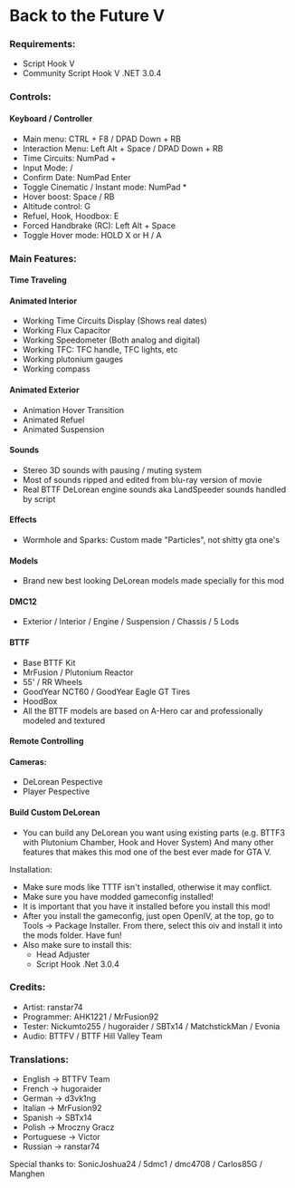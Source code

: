 # Back to the Future V

### Requirements:
- Script Hook V
- Community Script Hook V .NET 3.0.4

### Controls:
#### Keyboard / Controller

- Main menu: CTRL + F8 / DPAD Down + RB
- Interaction Menu: Left Alt + Space / DPAD Down + RB
- Time Circuits: NumPad +
- Input Mode: /
- Confirm Date: NumPad Enter
- Toggle Cinematic / Instant mode: NumPad *
- Hover boost: Space / RB
- Altitude control: G
- Refuel, Hook, Hoodbox: E
- Forced Handbrake (RC): Left Alt + Space
- Toggle Hover mode: HOLD X or H / A

### Main Features:

#### Time Traveling
#### Animated Interior
- Working Time Circuits Display (Shows real dates)
- Working Flux Capacitor
- Working Speedometer (Both analog and digital)
- Working TFC: TFC handle, TFC lights, etc
- Working plutonium gauges
- Working compass
#### Animated Exterior
- Animation Hover Transition
- Animated Refuel
- Animated Suspension
#### Sounds
- Stereo 3D sounds with pausing / muting system
- Most of sounds ripped and edited from blu-ray version of movie
- Real BTTF DeLorean engine sounds aka LandSpeeder sounds handled by script
#### Effects
- Wormhole and Sparks: Custom made "Particles", not shitty gta one's
#### Models
- Brand new best looking DeLorean models made specially for this mod
#### DMC12
- Exterior / Interior / Engine / Suspension / Chassis / 5 Lods
#### BTTF
- Base BTTF Kit
- MrFusion / Plutonium Reactor
- 55' / RR Wheels
- GoodYear NCT60 / GoodYear Eagle GT Tires
- HoodBox
- All the BTTF models are based on A-Hero car and professionally modeled and textured
#### Remote Controlling
#### Cameras:
- DeLorean Pespective
- Player Pespective
#### Build Custom DeLorean
- You can build any DeLorean you want using existing parts
(e.g. BTTF3 with Plutonium Chamber, Hook and Hover System)
And many other features that makes this mod one of the best ever made for GTA V.

Installation:
- Make sure mods like TTTF isn't installed, otherwise it may conflict.
- Make sure you have modded gameconfig installed!
- It is important that you have it installed before you install this mod!
- After you install the gameconfig, just open OpenIV, at the top, go to Tools -> Package Installer. From there, select this oiv and install it into the mods folder. Have fun!
- Also make sure to install this:
  - Head Adjuster
  - Script Hook .Net 3.0.4

### Credits:

- Artist: ranstar74
- Programmer: AHK1221 / MrFusion92
- Tester: Nickumto255 / hugoraider / SBTx14 / MatchstickMan / Evonia
- Audio: BTTFV / BTTF Hill Valley Team

### Translations:
- English -> BTTFV Team
- French -> hugoraider
- German -> d3vk1ng
- Italian -> MrFusion92
- Spanish -> SBTx14
- Polish -> Mroczny Gracz
- Portuguese -> Victor
- Russian -> ranstar74

Special thanks to: SonicJoshua24 / 5dmc1 / dmc4708 / Carlos85G / Manghen
